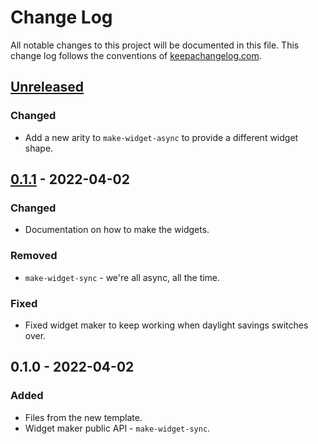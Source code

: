 # Change Log
All notable changes to this project will be documented in this file. This change log follows the conventions of [keepachangelog.com](http://keepachangelog.com/).

## [Unreleased]
### Changed
- Add a new arity to `make-widget-async` to provide a different widget shape.

## [0.1.1] - 2022-04-02
### Changed
- Documentation on how to make the widgets.

### Removed
- `make-widget-sync` - we're all async, all the time.

### Fixed
- Fixed widget maker to keep working when daylight savings switches over.

## 0.1.0 - 2022-04-02
### Added
- Files from the new template.
- Widget maker public API - `make-widget-sync`.

[Unreleased]: https://github.com/xtdb-demo/xtdb-demo/compare/0.1.1...HEAD
[0.1.1]: https://github.com/xtdb-demo/xtdb-demo/compare/0.1.0...0.1.1
